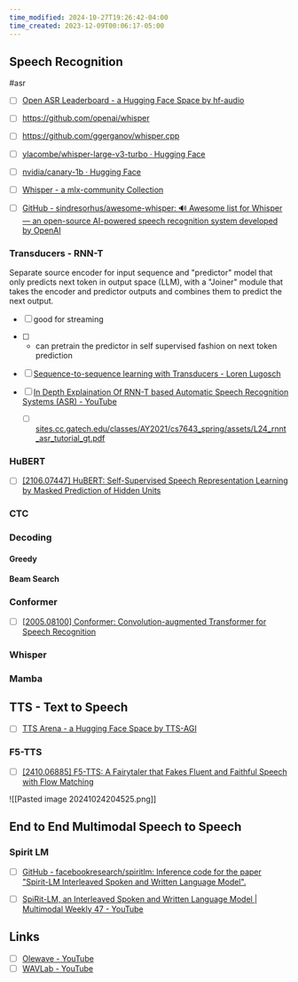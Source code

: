 ```yaml
---
time_modified: 2024-10-27T19:26:42-04:00
time_created: 2023-12-09T00:06:17-05:00
---
```

## Speech Recognition
#asr 

- [ ] [Open ASR Leaderboard - a Hugging Face Space by hf-audio](https://huggingface.co/spaces/hf-audio/open_asr_leaderboard)

- [ ] https://github.com/openai/whisper
- [ ] https://github.com/ggerganov/whisper.cpp
- [ ] [ylacombe/whisper-large-v3-turbo · Hugging Face](https://huggingface.co/ylacombe/whisper-large-v3-turbo)
- [ ] [nvidia/canary-1b · Hugging Face](https://huggingface.co/nvidia/canary-1b)
- [ ] [Whisper - a mlx-community Collection](https://huggingface.co/collections/mlx-community/whisper-663256f9964fbb1177db93dc)


- [ ] [GitHub - sindresorhus/awesome-whisper: 🔊 Awesome list for Whisper — an open-source AI-powered speech recognition system developed by OpenAI](https://github.com/sindresorhus/awesome-whisper)


### Transducers - RNN-T

Separate source encoder for input sequence and "predictor" model that only predicts next token in output space (LLM), with a "Joiner" module that takes the encoder and predictor outputs and combines them to predict the next output.

- [ ] good for streaming
- [ ] + can pretrain the predictor in self supervised fashion on next token prediction

- [ ] [Sequence-to-sequence learning with Transducers - Loren Lugosch](https://lorenlugosch.github.io/posts/2020/11/transducer/)
- [ ] [In Depth Explaination Of RNN-T based Automatic Speech Recognition Systems (ASR) - YouTube](https://www.youtube.com/playlist?list=PLapTxW9vHtzqMo6gS5zyn5YCNrz2xAm9W)
	- [ ] [sites.cc.gatech.edu/classes/AY2021/cs7643\_spring/assets/L24\_rnnt\_asr\_tutorial\_gt.pdf](https://sites.cc.gatech.edu/classes/AY2021/cs7643_spring/assets/L24_rnnt_asr_tutorial_gt.pdf)

### HuBERT
- [ ] [\[2106.07447\] HuBERT: Self-Supervised Speech Representation Learning by Masked Prediction of Hidden Units](https://arxiv.org/abs/2106.07447)

### CTC


### Decoding

#### Greedy

#### Beam Search

### Conformer

- [ ] [\[2005.08100\] Conformer: Convolution-augmented Transformer for Speech Recognition](https://arxiv.org/abs/2005.08100)




### Whisper


### Mamba 

## TTS - Text to Speech
- [ ] [TTS Arena - a Hugging Face Space by TTS-AGI](https://huggingface.co/spaces/TTS-AGI/TTS-Arena)


### F5-TTS

- [ ] [\[2410.06885\] F5-TTS: A Fairytaler that Fakes Fluent and Faithful Speech with Flow Matching](https://arxiv.org/abs/2410.06885)

![[Pasted image 20241024204525.png]]
## End to End Multimodal Speech to Speech

### Spirit LM

- [ ] [GitHub - facebookresearch/spiritlm: Inference code for the paper "Spirit-LM Interleaved Spoken and Written Language Model".](https://github.com/facebookresearch/spiritlm)
- [ ] [SpiRit-LM, an Interleaved Spoken and Written Language Model | Multimodal Weekly 47 - YouTube](https://youtu.be/oL5YoLNfdJM?si=A-eti-CncqxfXGfC)




## Links

- [ ] [Olewave - YouTube](https://www.youtube.com/@olewave/videos)
- [ ] [WAVLab - YouTube](https://www.youtube.com/@wavlab3016/videos)